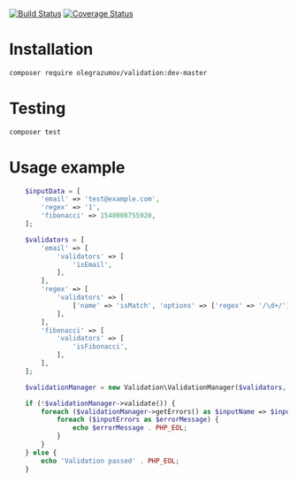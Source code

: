 [![Build Status](https://travis-ci.org/olegrazumov/validation.svg?branch=master)](https://secure.travis-ci.org/olegrazumov/validation)
[![Coverage Status](https://coveralls.io/repos/github/olegrazumov/validation/badge.svg?branch=master)](https://coveralls.io/github/olegrazumov/validation?branch=master)
# Installation

```sh
composer require olegrazumov/validation:dev-master
```

# Testing

```sh
composer test
```

# Usage example

```php
    $inputData = [
        'email' => 'test@example.com',
        'regex' => '1',
        'fibonacci' => 1548008755920,
    ];

    $validators = [
        'email' => [
            'validators' => [
                'isEmail',
            ],
        ],
        'regex' => [
            'validators' => [
                ['name' => 'isMatch', 'options' => ['regex' => '/\d+/']]
            ],
        ],
        'fibonacci' => [
            'validators' => [
                'isFibonacci',
            ],
        ],
    ];

    $validationManager = new Validation\ValidationManager($validators, $inputData);

    if (!$validationManager->validate()) {
        foreach ($validationManager->getErrors() as $inputName => $inputErrors) {
            foreach ($inputErrors as $errorMessage) {
                echo $errorMessage . PHP_EOL;
            }
        }
    } else {
        echo 'Validation passed' . PHP_EOL;
    }
```
